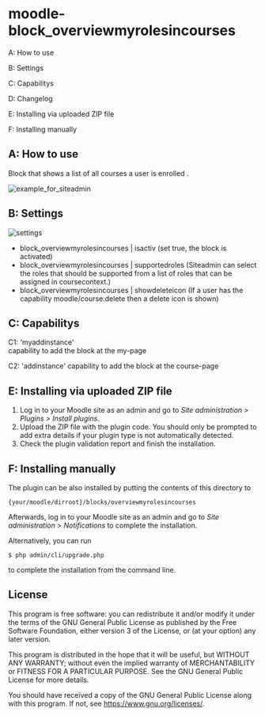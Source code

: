 # moodle-block_overviewmyrolesincourses


A: How to use 

B: Settings 

C: Capabilitys

D: Changelog 

E: Installing via uploaded ZIP file

F: Installing manually


## A: How to use ##

Block that shows a list of all courses a user is enrolled .

![example_for_siteadmin](https://github.com/andreasschenkel/moodle-block_overviewmyrolesincourses/blob/master/documentation/example_for_siteadmin.png)


## B: Settings ##

![settings](https://github.com/andreasschenkel/moodle-block_overviewmyrolesincourses/blob/master/documentation/settings.png)

- block_overviewmyrolesincourses | isactiv (set true, the block is activated)  
- block_overviewmyrolesincourses | supportedroles (Siteadmin can select the roles that should be supported from a list of roles that can be assigned in coursecontext.)  
- block_overviewmyrolesincourses | showdeleteicon (If a user has the capability  moodle/course:delete then a delete icon is shown)  


## C: Capabilitys ##

   C1: 'myaddinstance'  
   capability to add the block at the my-page
   
   C2: 'addinstance'
   capability to add the block at the course-page
   


## E: Installing via uploaded ZIP file ##

1. Log in to your Moodle site as an admin and go to _Site administration >
   Plugins > Install plugins_.
2. Upload the ZIP file with the plugin code. You should only be prompted to add
   extra details if your plugin type is not automatically detected.
3. Check the plugin validation report and finish the installation.

## F: Installing manually ##

The plugin can be also installed by putting the contents of this directory to

    {your/moodle/dirroot}/blocks/overviewmyrolesincourses

Afterwards, log in to your Moodle site as an admin and go to _Site administration >
Notifications_ to complete the installation.

Alternatively, you can run

    $ php admin/cli/upgrade.php

to complete the installation from the command line.

## License ##

This program is free software: you can redistribute it and/or modify it under
the terms of the GNU General Public License as published by the Free Software
Foundation, either version 3 of the License, or (at your option) any later
version.

This program is distributed in the hope that it will be useful, but WITHOUT ANY
WARRANTY; without even the implied warranty of MERCHANTABILITY or FITNESS FOR A
PARTICULAR PURPOSE.  See the GNU General Public License for more details.

You should have received a copy of the GNU General Public License along with
this program.  If not, see <https://www.gnu.org/licenses/>.
